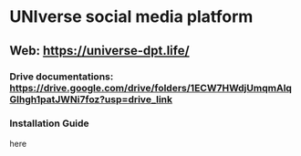 # UNIverse social media platform

## Web: https://universe-dpt.life/

### Drive documentations: https://drive.google.com/drive/folders/1ECW7HWdjUmqmAlqGlhgh1patJWNi7foz?usp=drive_link

### Installation Guide
here
